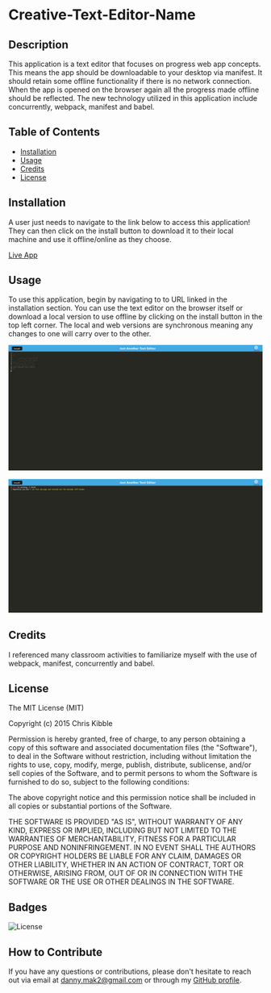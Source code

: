 # Creative-Text-Editor-Name

## Description

This application is a text editor that focuses on progress web app concepts. This means the app should be downloadable to your desktop via manifest. It should retain some offline functionality if there is no network connection. When the app is opened on the browser again all the progress made offline should be reflected. The new technology utilized in this application include concurrently, webpack, manifest and babel. 

## Table of Contents

- [Installation](#installation)
- [Usage](#usage)
- [Credits](#credits)
- [License](#license)

## Installation

A user just needs to navigate to the link below to access this application! They can then click on the install button to download it to their local machine and use it offline/online as they choose. 

[Live App](https://creative-text-editor-name.herokuapp.com/)

## Usage

To use this application, begin by navigating to to URL linked in the installation section. You can use the text editor on the browser itself or download a local version to use offline by clicking on the install button in the top left corner. The local and web versions are synchronous meaning any changes to one will carry over to the other. 

![alt text](./client/src/images/Start%20screen.png)

![alt text](./client/src/images/Demo.png)

## Credits

I referenced many classroom activities to familiarize myself with the use of webpack, manifest, concurrently and babel. 

## License

The MIT License (MIT)

Copyright (c) 2015 Chris Kibble

Permission is hereby granted, free of charge, to any person obtaining a copy of this software and associated documentation files (the "Software"), to deal in the Software without restriction, including without limitation the rights to use, copy, modify, merge, publish, distribute, sublicense, and/or sell copies of the Software, and to permit persons to whom the Software is furnished to do so, subject to the following conditions:

The above copyright notice and this permission notice shall be included in all copies or substantial portions of the Software.

THE SOFTWARE IS PROVIDED "AS IS", WITHOUT WARRANTY OF ANY KIND, EXPRESS OR IMPLIED, INCLUDING BUT NOT LIMITED TO THE WARRANTIES OF MERCHANTABILITY, FITNESS FOR A PARTICULAR PURPOSE AND NONINFRINGEMENT. IN NO EVENT SHALL THE AUTHORS OR COPYRIGHT HOLDERS BE LIABLE FOR ANY CLAIM, DAMAGES OR OTHER LIABILITY, WHETHER IN AN ACTION OF CONTRACT, TORT OR OTHERWISE, ARISING FROM, OUT OF OR IN CONNECTION WITH THE SOFTWARE OR THE USE OR OTHER DEALINGS IN THE SOFTWARE.


## Badges

![License](https://img.shields.io/badge/License-MIT-blue.svg)

## How to Contribute

If you have any questions or contributions, please don't hesitate to reach out via email at [danny.mak2@gmail.com](mailto:danny.mak2@gmail.com) or through my [GitHub profile](https://github.com/dannymak1993).
